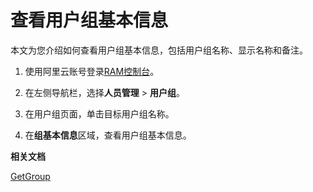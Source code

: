 # 查看用户组基本信息

本文为您介绍如何查看用户组基本信息，包括用户组名称、显示名称和备注。

1.  使用阿里云账号登录[RAM控制台](https://ram.console.aliyun.com/)。

2.  在左侧导航栏，选择**人员管理** \> **用户组**。

3.  在用户组页面，单击目标用户组名称。

4.  在**组基本信息**区域，查看用户组基本信息。


**相关文档**  


[GetGroup](/intl.zh-CN/API参考/API参考（RAM）/组管理接口/GetGroup.md)

